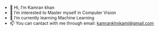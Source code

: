 - 👋 Hi, I’m Kamran khan
- 👀 I’m interested to Master myself in Computer Vision
- 🌱 I’m currently learning Machine Learning
- 📫 You can cantact with me through email: kamrankhnkami@gmail.com

<!---
kamipakistan/kamipakistan is a ✨ special ✨ repository because its `README.md` (this file) appears on your GitHub profile.
You can click the Preview link to take a look at your changes.
--->
